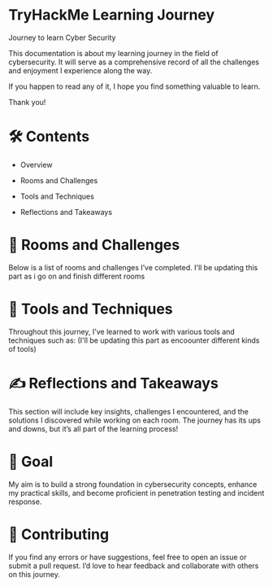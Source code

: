 # TryHackMe Learning Journey

Journey to learn Cyber Security

This documentation is about my learning journey in the field of cybersecurity. It will serve as a comprehensive record of all the challenges and enjoyment I experience along the way.

If you happen to read any of it, I hope you find something valuable to learn.

Thank you!

# 🛠️ Contents

- Overview

- Rooms and Challenges

- Tools and Techniques

- Reflections and Takeaways
  

# 📘 Rooms and Challenges

Below is a list of rooms and challenges I’ve completed. I'll be updating this part as i go on and finish different rooms

# 🧰 Tools and Techniques

Throughout this journey, I’ve learned to work with various tools and techniques such as: (I'll be updating this part as encoounter different kinds of tools)

# ✍️ Reflections and Takeaways

This section will include key insights, challenges I encountered, and the solutions I discovered while working on each room. The journey has its ups and downs, but it’s all part of the learning process!

# 🎯 Goal

My aim is to build a strong foundation in cybersecurity concepts, enhance my practical skills, and become proficient in penetration testing and incident response.

# 📝 Contributing

If you find any errors or have suggestions, feel free to open an issue or submit a pull request. I’d love to hear feedback and collaborate with others on this journey.
